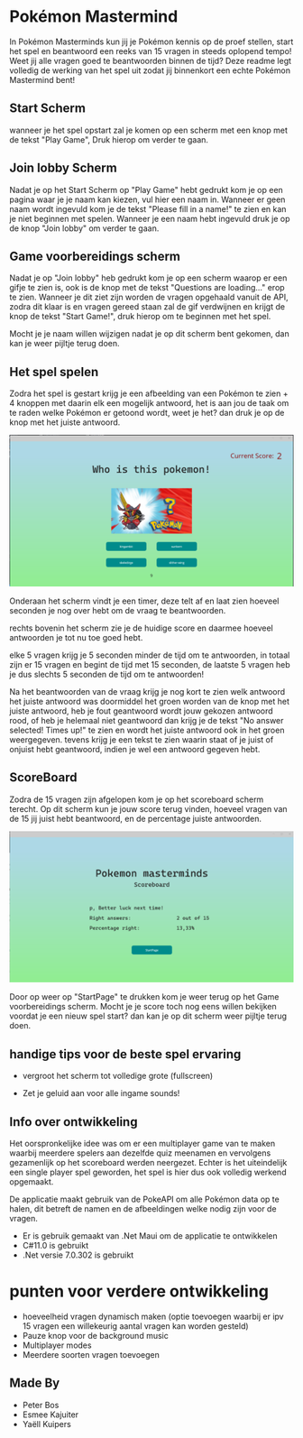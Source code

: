 
# Pokémon Mastermind

In Pokémon Masterminds kun jij je Pokémon kennis op de proef stellen, start het spel en beantwoord een reeks van 15 vragen in steeds oplopend tempo! Weet jij alle vragen goed te beantwoorden binnen de tijd? Deze readme legt volledig de werking van het spel uit zodat jij binnenkort een echte Pokémon Mastermind bent!



## Start Scherm

wanneer je het spel opstart zal je komen op een scherm met een knop met de tekst "Play Game", Druk hierop om verder te gaan.



## Join lobby Scherm

Nadat je op het Start Scherm op "Play Game" hebt gedrukt kom je op een pagina waar je je naam kan kiezen, vul hier een naam in.
Wanneer er geen naam wordt ingevuld kom je de tekst "Please fill in a name!" te zien en kan je niet beginnen met spelen. Wanneer je een naam hebt ingevuld druk je op de knop "Join lobby" om verder te gaan.



## Game voorbereidings scherm

Nadat je op "Join lobby" heb gedrukt kom je op een scherm waarop er een gifje te zien is, ook is de knop met de tekst "Questions are loading..." erop te zien. Wanneer je dit ziet zijn worden de vragen opgehaald vanuit de API, zodra dit klaar is en vragen gereed staan zal de gif verdwijnen en krijgt de knop de tekst "Start Game!", druk hierop om te beginnen met het spel.

Mocht je je naam willen wijzigen nadat je op dit scherm bent gekomen, dan kan je weer pijltje terug doen.



## Het spel spelen

Zodra het spel is gestart krijg je een afbeelding van een Pokémon te zien + 4 knoppen met daarin elk een mogelijk antwoord, het is aan jou de taak om te raden welke Pokémon er getoond wordt, weet je het? dan druk je op de knop met het juiste antwoord.

![Image](image1.png)

Onderaan het scherm vindt je een timer, deze telt af en laat zien hoeveel seconden je nog over hebt om de vraag te beantwoorden.

rechts bovenin het scherm zie je de huidige score en daarmee hoeveel antwoorden je tot nu toe goed hebt.

elke 5 vragen krijg je 5 seconden minder de tijd om te antwoorden, in totaal zijn er 15 vragen en begint de tijd met 15 seconden, de laatste 5 vragen heb je dus slechts 5 seconden de tijd om te antwoorden!

Na het beantwoorden van de vraag krijg je nog kort te zien welk antwoord het juiste antwoord was doormiddel het groen worden van de knop met het juiste antwoord, heb je fout geantwoord wordt jouw gekozen antwoord rood, of heb je helemaal niet geantwoord dan krijg je de tekst "No answer selected! Times up!" te zien en wordt het juiste antwoord ook in het groen weergegeven. tevens krijg je een tekst te zien waarin staat of je juist of onjuist hebt geantwoord, indien je wel een antwoord gegeven hebt.




## ScoreBoard
Zodra de 15 vragen zijn afgelopen kom je op het scoreboard scherm terecht. Op dit scherm kun je jouw score terug vinden, hoeveel vragen van de 15 jij juist hebt beantwoord, en de percentage juiste antwoorden.

![Image](image2.png)

Door op weer op "StartPage" te drukken kom je weer terug op het Game voorbereidings scherm. Mocht je je score toch nog eens willen bekijken voordat je een nieuw spel start? dan kan je op dit scherm weer pijltje terug doen.




## handige tips voor de beste spel ervaring

- vergroot het scherm tot volledige grote (fullscreen)

- Zet je geluid aan voor alle ingame sounds!

  


## Info over ontwikkeling
Het oorspronkelijke idee was om er een multiplayer game van te maken waarbij meerdere spelers aan dezelfde quiz meenamen en vervolgens gezamenlijk op het scoreboard werden neergezet. Echter is het uiteindelijk een single player spel geworden, het spel is hier dus ook volledig werkend opgemaakt.

De applicatie maakt gebruik van de PokeAPI om alle Pokémon data op te halen, dit betreft de namen en de afbeeldingen welke nodig zijn voor de vragen.

- Er is gebruik gemaakt van .Net Maui om de applicatie te ontwikkelen
- C#11.0 is gebruikt
- .Net versie 7.0.302 is gebruikt

# punten voor verdere ontwikkeling
- hoeveelheid vragen dynamisch maken (optie toevoegen waarbij er ipv 15 vragen een willekeurig aantal vragen kan worden gesteld)
- Pauze knop voor de background music
- Multiplayer modes
- Meerdere soorten vragen toevoegen

## Made By
- Peter Bos
- Esmee Kajuiter
- Yaëll Kuipers
